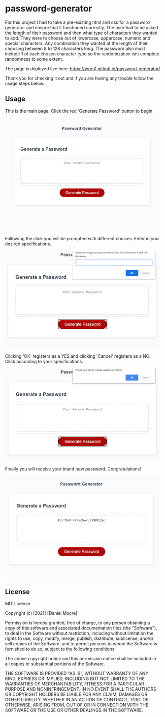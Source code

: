 # password-generator

For this project I had to take a pre-existing html and css for a password generator and ensure that it functioned correctly. The user had to be asked the length of their password and then what type of characters they wanted to add. They were to choose out of lowercase, uppercase, numeric and special characters. Any combination they wanted at the length of their choosing between 8 to 128 characters long. The password also must include 1 of each chosen character type so the randomization isnt complete randomness to some extent.

The page is deployed live here: https://wron1.github.io/password-generator/

Thank you for checking it out and if you are having any trouble follow the usage steps below.

## Usage

This is the main page. Click the red 'Generate Password' button to begin.

![Screenshot 1](assets/img/screenshot1.PNG?raw=true)

Following the click you will be prompted with different choices. Enter in your desired specifications.

![Screenshot 2](assets/img/screenshot2.PNG?raw=true)

Clicking 'OK' registers as a YES and clicking 'Cancel' registers as a NO. Click according to your specifications.

![Screenshot 3](assets/img/screenshot3.PNG?raw=true)

Finally you will receive your brand new password. Congratulations!

![Screenshot 4](assets/img/screenshot4.PNG?raw=true)


## License

MIT License

Copyright (c) [2021] [Daniel Moore]

Permission is hereby granted, free of charge, to any person obtaining a copy
of this software and associated documentation files (the "Software"), to deal
in the Software without restriction, including without limitation the rights
to use, copy, modify, merge, publish, distribute, sublicense, and/or sell
copies of the Software, and to permit persons to whom the Software is
furnished to do so, subject to the following conditions:

The above copyright notice and this permission notice shall be included in all
copies or substantial portions of the Software.

THE SOFTWARE IS PROVIDED "AS IS", WITHOUT WARRANTY OF ANY KIND, EXPRESS OR
IMPLIED, INCLUDING BUT NOT LIMITED TO THE WARRANTIES OF MERCHANTABILITY,
FITNESS FOR A PARTICULAR PURPOSE AND NONINFRINGEMENT. IN NO EVENT SHALL THE
AUTHORS OR COPYRIGHT HOLDERS BE LIABLE FOR ANY CLAIM, DAMAGES OR OTHER
LIABILITY, WHETHER IN AN ACTION OF CONTRACT, TORT OR OTHERWISE, ARISING FROM,
OUT OF OR IN CONNECTION WITH THE SOFTWARE OR THE USE OR OTHER DEALINGS IN THE
SOFTWARE.
